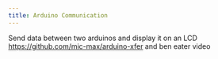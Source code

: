```yaml
---
title: Arduino Communication
---
```


Send data between two arduinos and display it on an LCD
<https://github.com/mic-max/arduino-xfer>
and ben eater video
